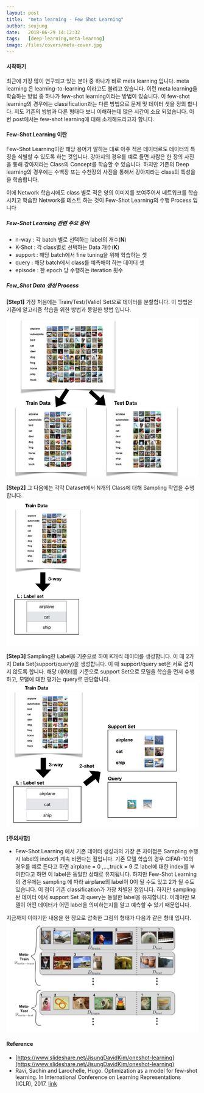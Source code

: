 ```yaml
---
layout: post
title:  "meta learning - Few Shot Learning"
author: seujung
date:   2018-06-29 14:12:32
tags:	[deep-learning,meta-learnng]
image: /files/covers/meta-cover.jpg
---
```


#### 시작하기
최근에 가장 많이 연구되고 있는 분야 중 하나가 바로 meta learning 입니다. meta learning 은  learning-to-learning 이라고도 불리고 있습니다.
이런 meta learning을 학습하는 방법 중 하나가 few-shot learning이라는 방법이 있습니다. 이 few-shot learning의 경우에는 classification과는 다른 방법으로 문제 및 데이터 샛을 정의 합니다. 저도 기존의 방법과 다른 형태다 보니 이해하는데 많은 시간이 소요 되었습니다. 이번 post에서는 few-shot learning에 대해 소개해드리고자 합니다.


#### Few-Shot Learning 이란
Few-Shot Learning이란 해당 용어가 말하는 대로 아주 적은 데이터르도 데이터의 특징을 식별할 수 있도록 하는 것입니다.
강아지의 경우를 예로 들면 사람은 한 장의 사진을 통해 강아지라는 Class의 Concept를 학습할 수 있습니다. 하지만 기존의 Deep learning의 경우에는 수백장 또는 수천장의 사진을 통해서 강아지라는 class의 특성을을 학습합니다.


이에 Network 학습시에도 class 별로 적은 양의 이미지를 보여주어서 네트워크를 학습 시키고 학습한 Network를 테스트 하는 것이 Few-Shot Learning의 수행 Process 입니다

##### Few-Shot Learning 관련 주요 용어
- n-way : 각 batch 별로 선택하는 label의 개수(**N**)
- K-Shot : 각 class별로 선택하는 Data 개수(**K**)
- support : 해당 batch에서 fine tuning을 위해 학습하는 셋
- query : 해당 batch에서 class를 예측해야 하는 데이터 셋
- episode : 한 epoch 당 수행하는 iteration 횟수


##### Few_Shot Data 생성 Process
**[Step1]** 가장 처음에는 Train/Test/(Valid) Set으로 데이터를 분할합니다. 이 방법은 기존에 알고리즘 학습을 위한 방법과 동일한 방법 입니다.

![전체적인 데이터 구조](/files/180622_meta_learning/fig1.png)

**[Step2]** 그 다음에는 각각 Dataset에서 N개의 Class에 대해 Sampling 작업을 수행 합니다.
![Train Data 구조 1](/files/180622_meta_learning/fig2.png)

**[Step3]** Sampling한 Label을 기준으로 하여 K개씩 데이터를 생성합니다. 이 때 2가지 Data Set(support/query)을 생성합니다. 이 때 support/query set은 서로 겹치지 않도록 합니다. 해당 데이터를 기준으로 support Set으로 모델을 학습을 먼저 수행하고, 모뎔에 대한 평가는 query로 판단합니다.
![Train Data 구조 2](/files/180622_meta_learning/fig3.png)

**[주의사항]**
- Few-Shot Learning 에서 기존 데이터 생성과의 가장 큰 차이점은 Sampling 수행 시 label의 index가 계속 바뀐다는 점입니다. 기존 모델 학습의 경우 CIFAR-10의 경우를 예로 든다고 하면  airplane = 0 ,...,truck = 9 로 label에 대한 index를 부여한다고 하면 이 label은 동일한 상태로 유지됩니다. 하지만 Few-Shot Learning의 경우에는 sampling 에 따라 airplane의 label이 0이 될 수도 있고 2가 될 수도 있습니다. 이 점이 기존 classification가 가장 차별된 점입니다. 하지만 sampling 돤 데이터 에서 support Set 과 query는 동일한 label을 유지합니다. 이래야만 모델이 어떤 데이터가 어떤 label을 의미하는지를 알고 예측할 수 있기 때문입니다.


지금까지 이야기한 내용을 한 장으로 압축한 그림의 형태가 다음과 같은 형태 입니다.
![Data Structure](/files/180622_meta_learning/fig5.png)


#### Reference
- [https://www.slideshare.net/JisungDavidKim/oneshot-learning](https://www.slideshare.net/JisungDavidKim/oneshot-learning)
- Ravi, Sachin and Larochelle, Hugo. Optimization as a model for few-shot learning. In International Conference on Learning Representations (ICLR), 2017. [link](https://openreview.net/pdf?id=rJY0-Kcll)

<script id="dsq-count-scr" src="//seujung.disqus.com/count.js" async></script>